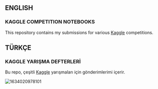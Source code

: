## ENGLISH
### KAGGLE COMPETITION NOTEBOOKS

This repository contains my submissions for various [Kaggle](https://www.kaggle.com/serkanp) competitions. 

## TÜRKÇE
### KAGGLE YARIŞMA DEFTERLERİ

Bu repo, çeşitli [Kaggle](https://www.kaggle.com/serkanp) yarışmaları için gönderimlerimi içerir.

![1634020978101](https://github.com/serkannpolatt/KAGGLE-COMPETITION-NOTEBOOKS/assets/92849974/61495376-53b6-4fdc-82c2-85f4efc46998)
